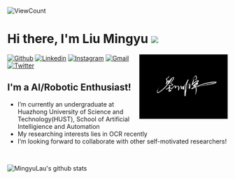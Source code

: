 ![ViewCount](https://views.whatilearened.today/views/github/MingyuLau/MingyuLau.svg?cache=remove)
# Hi there, I'm Liu Mingyu <img src="https://raw.githubusercontent.com/iampavangandhi/iampavangandhi/master/gifs/Hi.gif" width="30px">
<!-- Your badges
You can use the website to generate badges: https://shields.io/
-->
<img align="right" alt="img" src="https://github.com/MingyuLau/MingyuLau/blob/main/1.png" width="40%" height="auto" />

[![Github](https://img.shields.io/badge/-Github-333?style=flat&logo=Github&logoColor=white)](https://github.com/MingyuLau)
[![Linkedin](https://img.shields.io/badge/-LinkedIn-blue?style=flat&logo=Linkedin&logoColor=white)](https://www.linkedin.com/)
[![Instagram](https://img.shields.io/badge/-Instagram-c13584?style=flat&labelColor=c13584&logo=instagram&logoColor=white)](https://www.instagram.com/liumingyu325/)
[![Gmail](https://img.shields.io/badge/-Gmail-c14438?style=flat&logo=Gmail&logoColor=white)](mailto:lmy20011207@gmail.com)
[![Twitter](https://img.shields.io/badge/-Twitter-1DA1F2?style=flat&logo=Twitter&logoColor=white)](https://twitter.com/)
&nbsp;
## I'm a AI/Robotic  Enthusiast!
- I’m currently an undergraduate at Huazhong University of Science and Technology(HUST), School of Artificial Intelligience and Automation
- My researching interests lies in OCR recently
- I’m looking forward to collaborate with other self-motivated researchers!
<br />

<img width="500" height="auto" align="left" alt="MingyuLau's github stats" 
         src="https://github-readme-stats.vercel.app/api?username=MingyuLau&show_icons=true&theme=algolia&count_private=true" />


